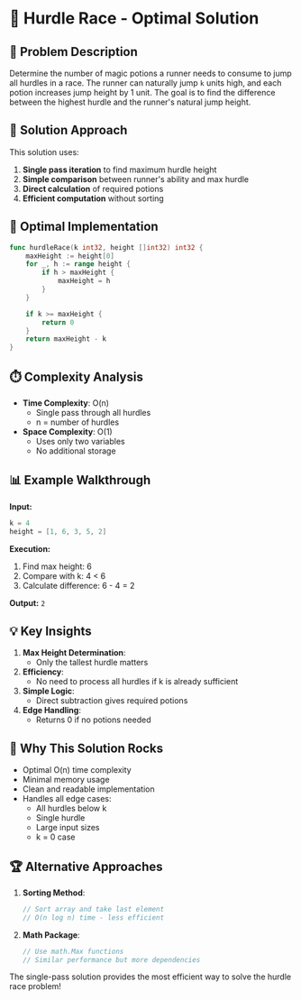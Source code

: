 # 🏃 Hurdle Race - Optimal Solution

## 🎯 Problem Description
Determine the number of magic potions a runner needs to consume to jump all hurdles in a race. The runner can naturally jump `k` units high, and each potion increases jump height by 1 unit. The goal is to find the difference between the highest hurdle and the runner's natural jump height.

## 🧠 Solution Approach
This solution uses:
1. **Single pass iteration** to find maximum hurdle height
2. **Simple comparison** between runner's ability and max hurdle
3. **Direct calculation** of required potions
4. **Efficient computation** without sorting

## 🚀 Optimal Implementation
```go
func hurdleRace(k int32, height []int32) int32 {
    maxHeight := height[0]
    for _, h := range height {
        if h > maxHeight {
            maxHeight = h
        }
    }

    if k >= maxHeight {
        return 0
    }
    return maxHeight - k
}
```

## ⏱️ Complexity Analysis
- **Time Complexity**: O(n)
  - Single pass through all hurdles
  - n = number of hurdles
- **Space Complexity**: O(1)
  - Uses only two variables
  - No additional storage

## 📊 Example Walkthrough
**Input:**
```go
k = 4
height = [1, 6, 3, 5, 2]
```

**Execution:**
1. Find max height: 6
2. Compare with k: 4 < 6
3. Calculate difference: 6 - 4 = 2

**Output:** `2`

## 💡 Key Insights
1. **Max Height Determination**:
   - Only the tallest hurdle matters
2. **Efficiency**:
   - No need to process all hurdles if k is already sufficient
3. **Simple Logic**:
   - Direct subtraction gives required potions
4. **Edge Handling**:
   - Returns 0 if no potions needed

## 🌟 Why This Solution Rocks
- Optimal O(n) time complexity
- Minimal memory usage
- Clean and readable implementation
- Handles all edge cases:
  - All hurdles below k
  - Single hurdle
  - Large input sizes
  - k = 0 case

## 🏆 Alternative Approaches
1. **Sorting Method**:
   ```go
   // Sort array and take last element
   // O(n log n) time - less efficient
   ```
2. **Math Package**:
   ```go
   // Use math.Max functions
   // Similar performance but more dependencies
   ```

The single-pass solution provides the most efficient way to solve the hurdle race problem!